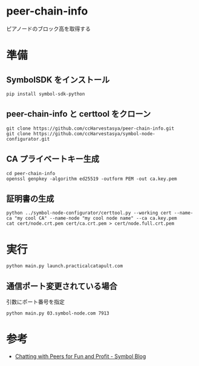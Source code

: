 # peer-chain-info

ピアノードのブロック高を取得する

# 準備

## SymbolSDK をインストール

```
pip install symbol-sdk-python
```

## peer-chain-info と certtool をクローン

```
git clone https://github.com/ccHarvestasya/peer-chain-info.git
git clone https://github.com/ccHarvestasya/symbol-node-configurator.git
```

## CA プライベートキー生成

```
cd peer-chain-info
openssl genpkey -algorithm ed25519 -outform PEM -out ca.key.pem
```

## 証明書の生成

```
python ../symbol-node-configurator/certtool.py --working cert --name-ca "my cool CA" --name-node "my cool node name" --ca ca.key.pem
cat cert/node.crt.pem cert/ca.crt.pem > cert/node.full.crt.pem
```

# 実行

```
python main.py launch.practicalcatapult.com
```

## 通信ポート変更されている場合

引数にポート番号を指定

```
python main.py 03.symbol-node.com 7913
```

# 参考

- [Chatting with Peers for Fun and Profit - Symbol Blog](https://symbolblog.com/developer-guides/chatting-with-peers-for-fun-and-profit/)

